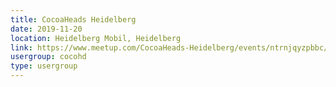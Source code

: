 ```yaml
---
title: CocoaHeads Heidelberg
date: 2019-11-20
location: Heidelberg Mobil, Heidelberg
link: https://www.meetup.com/CocoaHeads-Heidelberg/events/ntrnjqyzpbbc/
usergroup: cocohd
type: usergroup
---
```

